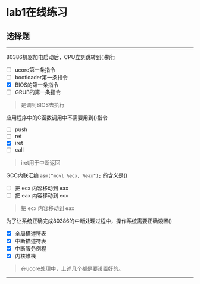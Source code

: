 # lab1在线练习

## 选择题

---

80386机器加电启动后，CPU立刻跳转到()执行

- [ ] ucore第一条指令
- [ ] bootloader第一条指令
- [x] BIOS的第一条指令
- [ ] GRUB的第一条指令

> 是调到BIOS去执行

应用程序中的C函数调用中不需要用到()指令

- [ ] push
- [ ] ret
- [x]  iret
- [ ] call

>  iret用于中断返回

GCC内联汇编 `asm("movl %ecx, %eax");` 的含义是()

- [ ] 把 ecx 内容移动到 eax 
- [ ] 把 eax 内容移动到 ecx 

> 把 ecx 内容移动到 eax 

为了让系统正确完成80386的中断处理过程中，操作系统需要正确设置()
- [x] 全局描述符表
- [x] 中断描述符表
- [x] 中断服务例程
- [x] 内核堆栈

>在ucore处理中，上述几个都是要设置好的。

---
